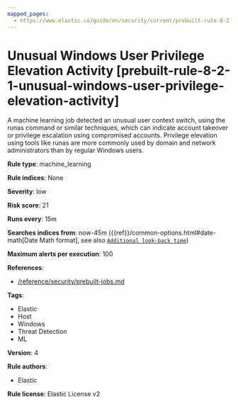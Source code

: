 ```yaml
---
mapped_pages:
  - https://www.elastic.co/guide/en/security/current/prebuilt-rule-8-2-1-unusual-windows-user-privilege-elevation-activity.html
---
```


# Unusual Windows User Privilege Elevation Activity [prebuilt-rule-8-2-1-unusual-windows-user-privilege-elevation-activity]

A machine learning job detected an unusual user context switch, using the runas command or similar techniques, which can indicate account takeover or privilege escalation using compromised accounts. Privilege elevation using tools like runas are more commonly used by domain and network administrators than by regular Windows users.

**Rule type**: machine_learning

**Rule indices**: None

**Severity**: low

**Risk score**: 21

**Runs every**: 15m

**Searches indices from**: now-45m ({{ref}}/common-options.html#date-math[Date Math format], see also [`Additional look-back time`](docs-content://solutions/security/detect-and-alert/create-detection-rule.md#rule-schedule))

**Maximum alerts per execution**: 100

**References**:

* [/reference/security/prebuilt-jobs.md](/reference/prebuilt-jobs.md)

**Tags**:

* Elastic
* Host
* Windows
* Threat Detection
* ML

**Version**: 4

**Rule authors**:

* Elastic

**Rule license**: Elastic License v2

